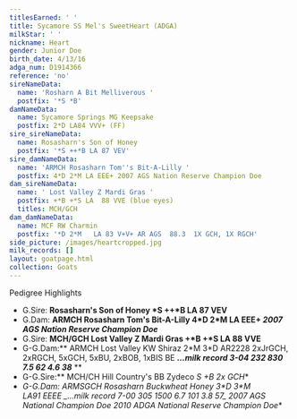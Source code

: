 ```yaml
---
titlesEarned: ' '
title: Sycamore SS Mel's SweetHeart (ADGA)
milkStar: ' '
nickname: Heart
gender: Junior Doe
birth_date: 4/13/16
adga_num: D1914366
reference: 'no'
sireNameData:
  name: 'Rosharn A Bit Melliverous '
  postfix: '*S *B'
damNameData:
  name: Sycamore Springs MG Keepsake
  postfix: 2*D LA84 VVV+ (FF)
sire_sireNameData:
  name: Rosasharn's Son of Honey
  postfix: '*S ++*B LA 87 VEV'
sire_damNameData:
  name: 'ARMCH Rosasharn Tom''s Bit-A-Lilly '
  postfix: 4*D 2*M LA EEE+ 2007 AGS Nation Reserve Champion Doe
dam_sireNameData:
  name: ' Lost Valley Z Mardi Gras '
  postfix: +*B +*S LA  88 VVE (blue eyes)
  titles: MCH/GCH
dam_damNameData:
  name: MCF RW Charmin
  postfix: '*D 2*M   LA 83 V+V+ AR AGS  88.3  1X GCH, 1X RGCH'
side_picture: /images/heartcropped.jpg
milk_records: []
layout: goatpage.html
collection: Goats
---
```

Pedigree Highlights

* G.Sire: **Rosasharn's Son of Honey \*S ++\*B LA 87 VEV**
* G.Dam: **ARMCH Rosasharn Tom's Bit-A-Lilly 4\*D 2\*M LA EEE+ _2007 AGS Nation Reserve Champion Doe_**
* G.Sire: **MCH/GCH Lost Valley Z Mardi Gras +\*B +\*S LA  88 VVE**
* G-G.Dam:** ARMCH Lost Valley KW Shiraz 2\*M 3\*D  AR2228 2xJrGCH, 2xRGCH, 5xGCH, 5xBU, 2xBOB, 1xBIS BE **_...milk record  3-04 232 830 7.5 62 4.6 38_**  **
* G-G.Sire:** MCH/CH Hill Country's BB Zydeco *S +B  2x GCH**
* **G-G.Dam: ARMSGCH Rosasharn Buckwheat Honey 3\*D 3\*M LA91 EEEE  **_...milk record 7-00* 305 1500 6.7 101 3.8 57_**   _2007 AGS National Champion Doe  2010 ADGA National Reserve Champion Doe_**
